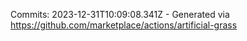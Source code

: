 Commits: 2023-12-31T10:09:08.341Z - Generated via https://github.com/marketplace/actions/artificial-grass
<br>
